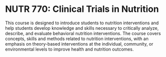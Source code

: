 # NUTR 770: Clinical Trials in Nutrition

This course is designed to introduce students to nutrition interventions and help students develop knowledge and skills necessary to critically analyze, describe, and evaluate behavioral nutrition interventions. The course covers concepts, skills and methods related to nutrition interventions, with an emphasis on theory-based interventions at the individual, community, or environmental levels to improve health and nutrition outcomes.